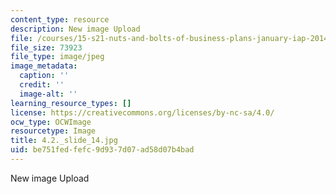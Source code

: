 ```yaml
---
content_type: resource
description: New image Upload
file: /courses/15-s21-nuts-and-bolts-of-business-plans-january-iap-2014/be751fedfefc9d937d07ad58d07b4bad_4.2._slide_14.jpg
file_size: 73923
file_type: image/jpeg
image_metadata:
  caption: ''
  credit: ''
  image-alt: ''
learning_resource_types: []
license: https://creativecommons.org/licenses/by-nc-sa/4.0/
ocw_type: OCWImage
resourcetype: Image
title: 4.2._slide_14.jpg
uid: be751fed-fefc-9d93-7d07-ad58d07b4bad
---
```

New image Upload